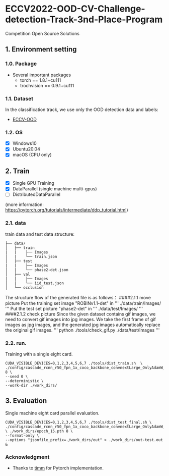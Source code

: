 # ECCV2022-OOD-CV-Challenge-detection-Track-3nd-Place-Program
Competition Open Source Solutions


## 1. Environment setting 

### 1.0. Package
* Several important packages
    - torch == 1.8.1+cu111
    - trochvision == 0.9.1+cu111

### 1.1. Dataset
In the classification track, we use only the OOD detection data and labels:
* [ECCV-OOD](https://github.com/eccv22-ood-workshop/ROBIN-dataset)

### 1.2. OS
- [x] Windows10
- [x] Ubuntu20.04
- [x] macOS (CPU only)

## 2. Train
- [x] Single GPU Training
- [x] DataParallel (single machine multi-gpus)
- [ ] DistributedDataParallel

(more information: https://pytorch.org/tutorials/intermediate/ddp_tutorial.html)

### 2.1. data
train data and test data structure:  
```
├── data/
│   ├── train
|   |    ├── Images
│   |    └── train.json
│   ├── test
|   |    ├── Images
│   |    └── phase2-det.json
│   ├── val
|   |    ├── Images
│   |    └── iid_test.json
│   └── occlusion
```
The structure flow of the generated file is as follows：
####2.1.1 move picture
Put the training set image "ROBINv1.1-det" in
'''
./data/train/Images/ 
'''
Put the test set picture "phase2-det" in
'''
./data/test/Images/
'''
####2.1.2 check picture
Since the given dataset contains gif images, we need to convert gif images into jpg images. We take the first frame of gif images as jpg images, and the generated jpg images automatically replace the original gif images.
'''
python ./tools/check_gif.py  ./data/test/Images
'''
### 2.2. run.
Training with a single eight card.
```
CUDA_VISIBLE_DEVICES=0,1,2,3,4,5,6,7 ./tools/dist_train.sh  \ ./config/cascade_rcnn_r50_fpn_1x_coco_backbone_convnextLarge_OnlyAdamW_cos_colorjitter_softmax_corrupt.py 8 \
--seed 0 \ 
--deterministic \ 
--work-dir ./work_dirs/  
```

## 3. Evaluation
Single machine eight card parallel evaluation.
```
CUDA_VISIBLE_DEVICES=0,1,2,3,4,5,6,7 ./tools/dist_test_final.sh \ ./config/cascade_rcnn_r50_fpn_1x_coco_backbone_convnextLarge_OnlyAdamW_cos_colorjitter_softmax_corrupt.py \ ./work_dirs/epoch_15.pth 8 \
--format-only \ 
--options "jsonfile_prefix=./work_dirs/out" > ./work_dirs/out-test.out & 
```

### Acknowledgment

* Thanks to [timm](https://github.com/rwightman/pytorch-image-models) for Pytorch implementation.
